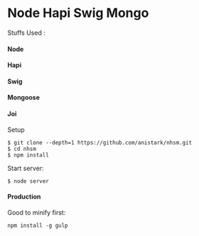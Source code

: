 Node Hapi Swig Mongo
=====================

Stuffs Used :

#### Node

#### Hapi

#### Swig

#### Mongoose

#### Joi


Setup
```
$ git clone --depth=1 https://github.com/anistark/nhsm.git
$ cd nhsm
$ npm install
```

Start server:
```
$ node server
```

#### Production

Good to minify first:
```
npm install -g gulp
```



